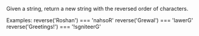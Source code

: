 Given a string, return a new string with the reversed order of characters.

Examples:
    reverse('Roshan') === 'nahsoR'
    reverse('Grewal') === 'lawerG'
    reverse('Greetings!') === '!sgniteerG'
